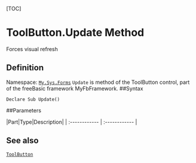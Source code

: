 [TOC]
# ToolButton.Update Method
Forces visual refresh
## Definition
Namespace: [`My.Sys.Forms`](My.Sys.Forms.md)
`Update` is method of the ToolButton control, part of the freeBasic framework MyFbFramework.
##Syntax
```freeBasic
Declare Sub Update()
```

##Parameters

|Part|Type|Description|
| :------------ | :------------ |
## See also
[`ToolButton`](ToolButton.md)
